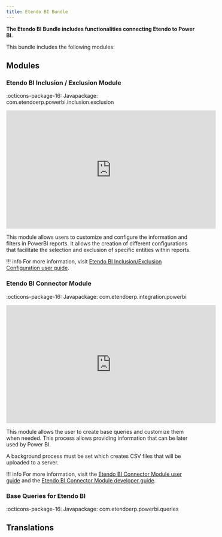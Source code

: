 ```yaml
---
title: Etendo BI Bundle
---
```

**The Etendo BI Bundle includes functionalities connecting Etendo to Power BI.**

This bundle includes the following modules: 

## Modules

### Etendo BI Inclusion / Exclusion Module

:octicons-package-16: Javapackage: com.etendoerp.powerbi.inclusion.exclusion

<iframe width="560" height="315" src="https://www.youtube.com/embed/cEuwiUQbUAQ" title="YouTube video player" frameborder="0" allow="accelerometer; autoplay; clipboard-write; encrypted-media; gyroscope; picture-in-picture; web-share" allowfullscreen></iframe>

This module allows users to customize and configure the information and filters in PowerBI reports. It allows the creation of different configurations that facilitate the selection and exclusion of specific entities within reports.
> 
!!! info
    For more information, visit [Etendo BI Inclusion/Exclusion Configuration user guide](/products/etendo-classic/optional-features/bundles/etendobi-extensions/inclusion-exclusion-configuration).

### Etendo BI Connector Module

:octicons-package-16: Javapackage: com.etendoerp.integration.powerbi

<iframe width="560" height="315" src="https://www.youtube.com/embed/z9EBff_qBDE" title="YouTube video player" frameborder="0" allow="accelerometer; autoplay; clipboard-write; encrypted-media; gyroscope; picture-in-picture; web-share" allowfullscreen></iframe>

This module allows the user to create base queries and customize them when needed. This process allows providing information that can be later used by Power BI. 

A background process must be set which creates CSV files that will be uploaded to a server.  

!!! info
    For more information, visit the [Etendo BI Connector Module user guide](/products/etendo-classic/optional-features/bundles/etendobi-extensions/etendo-bi-connector) and the [Etendo BI Connector Module developer guide](/developer-guide/etendo-classic/bundles/etendo-bi-bundle#etendo-bi-connector).

### Base Queries for Etendo BI 

:octicons-package-16: Javapackage: com.etendoerp.powerbi.queries

## Translations
